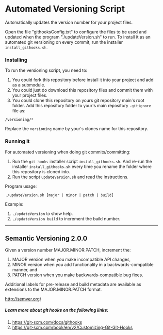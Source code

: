 
# Automated Versioning Script

Automatically updates the version number for your project files.

Open the file "githooksConfig.txt" to configure the files to be used and updated when the program
"./updateVersion.sh" to run. To install it as an automated git versioning on every commit, run
the installer `install_githooks.sh`.



### Installing

To run the versioning script, you need to:

1. You could fork this repository before install it into your project and add as a submodule.
1. You could just do download this repository files and commit them with your project files.
1. You could clone this repository on yours git repository main's root folder.
Add this repository folder to your's main repository `.gitignore` file as:
```
/versioning/*
```
Replace the `versioning` name by your's clones name for this repository.



### Running it

For automated versioning when doing git commits/committing:

1. Run the `git hooks` installer script `install_githooks.sh`. And re-run the installer
`install_githooks.sh` every time you rename the folder where this repository is cloned into.
1. Run the script `updateVersion.sh` and read the instructions.

Program usage: 
```
./updateVersion.sh [major | minor | patch | build]
```
Example:

1. `./updateVersion` to show help.
1. `./updateVersion build` to increment the build number.



___
## Semantic Versioning 2.0.0

Given a version number MAJOR.MINOR.PATCH, increment the:

1. MAJOR version when you make incompatible API changes,
1. MINOR version when you add functionality in a backwards-compatible manner, and
1. PATCH version when you make backwards-compatible bug fixes.

Additional labels for pre-release and build metadata are available as extensions to the
MAJOR.MINOR.PATCH format.

http://semver.org/



##### Learn more about git hooks on the following links:

1. https://git-scm.com/docs/githooks
2. https://git-scm.com/book/en/v2/Customizing-Git-Git-Hooks




